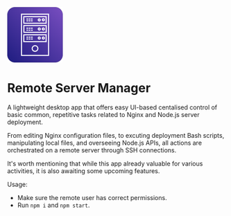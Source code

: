 <img src="https://github.com/andrew-novak/remote-server-manager/raw/main/readmeAssets/logo.svg" alt="Remote Server Manager app logo" width="128" height="128">

# Remote Server Manager

A lightweight desktop app that offers easy UI-based centalised control of basic common, repetitive tasks related to Nginx and Node.js server deployment.

From editing Nginx configuration files, to excuting deployment Bash scripts, manipulating local files, and overseeing Node.js APIs, all actions are orchestrated on a remote server through SSH connections.

It's worth mentioning that while this app already valuable for various activities, it is also awaiting some upcoming features.

Usage:

- Make sure the remote user has correct permissions.
- Run `npm i` and `npm start`.
